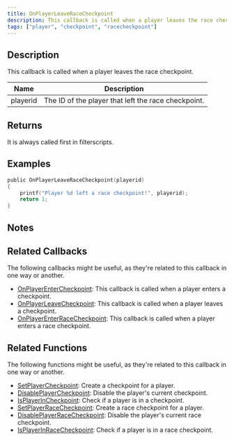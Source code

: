 ```yaml
---
title: OnPlayerLeaveRaceCheckpoint
description: This callback is called when a player leaves the race checkpoint.
tags: ["player", "checkpoint", "racecheckpoint"]
---
```


## Description

This callback is called when a player leaves the race checkpoint.

| Name     | Description                                         |
| -------- | --------------------------------------------------- |
| playerid | The ID of the player that left the race checkpoint. |

## Returns

It is always called first in filterscripts.

## Examples

```c
public OnPlayerLeaveRaceCheckpoint(playerid)
{
    printf("Player %d left a race checkpoint!", playerid);
    return 1;
}
```

## Notes

<TipNPCCallbacks />

## Related Callbacks

The following callbacks might be useful, as they're related to this callback in one way or another. 

- [OnPlayerEnterCheckpoint](OnPlayerEnterCheckpoint): This callback is called when a player enters a checkpoint.
- [OnPlayerLeaveCheckpoint](OnPlayerLeaveCheckpoint): This callback is called when a player leaves a checkpoint.
- [OnPlayerEnterRaceCheckpoint](OnPlayerEnterRaceCheckpoint): This callback is called when a player enters a race checkpoint. 

## Related Functions

The following functions might be useful, as they're related to this callback in one way or another. 

- [SetPlayerCheckpoint](../functions/SetPlayerCheckpoint): Create a checkpoint for a player.
- [DisablePlayerCheckpoint](../functions/DisablePlayerCheckpoint): Disable the player's current checkpoint.
- [IsPlayerInCheckpoint](../functions/IsPlayerInCheckpoint): Check if a player is in a checkpoint.
- [SetPlayerRaceCheckpoint](../functions/SetPlayerRaceCheckpoint): Create a race checkpoint for a player.
- [DisablePlayerRaceCheckpoint](../functions/DisablePlayerRaceCheckpoint): Disable the player's current race checkpoint.
- [IsPlayerInRaceCheckpoint](../functions/IsPlayerInRaceCheckpoint): Check if a player is in a race checkpoint.
